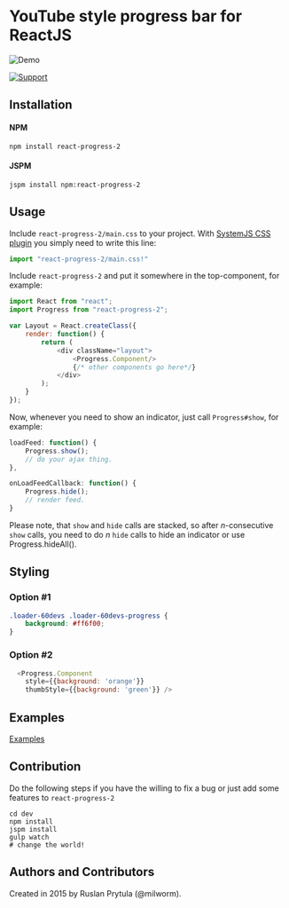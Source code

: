 # YouTube style progress bar for ReactJS

![Demo](https://raw.githubusercontent.com/milworm/react-progress-2/master/images/demo.gif)



[![Support](https://supporter.60devs.com/api/b/399936c021d5111d90001de85283a4b5)](https://supporter.60devs.com/give/399936c021d5111d90001de85283a4b5)

## Installation

#### NPM
    npm install react-progress-2

#### JSPM
    jspm install npm:react-progress-2

## Usage

Include `react-progress-2/main.css` to your project. With [SystemJS CSS plugin](https://github.com/systemjs/plugin-css) you simply need to write this line:
```js
import "react-progress-2/main.css!"
```
Include `react-progress-2` and put it somewhere in the top-component, for example:
```js
import React from "react";
import Progress from "react-progress-2";

var Layout = React.createClass({
    render: function() {
        return (
            <div className="layout">
                <Progress.Component/>
                {/* other components go here*/}
            </div>
        );
    }
});
```
Now, whenever you need to show an indicator, just call `Progress#show`, for example:
```js
loadFeed: function() {
    Progress.show();
    // do your ajax thing.
},

onLoadFeedCallback: function() {
    Progress.hide();
    // render feed.
}
```

Please note, that `show` and `hide` calls are stacked, so after *n*-consecutive `show` calls, you need to do *n* `hide` calls to hide an indicator or use Progress.hideAll().

## Styling

### Option #1
```css
.loader-60devs .loader-60devs-progress {
    background: #ff6f00;
}
```

### Option #2
```js
  <Progress.Component
    style={{background: 'orange'}}
    thumbStyle={{background: 'green'}} />
```

## Examples
[Examples](http://milworm.github.io/react-progress-2/example.html)

## Contribution
Do the following steps if you have the willing to fix a bug or just add some features to `react-progress-2`
```
cd dev
npm install
jspm install
gulp watch
# change the world!
```

## Authors and Contributors
Created in 2015 by Ruslan Prytula (@milworm).
